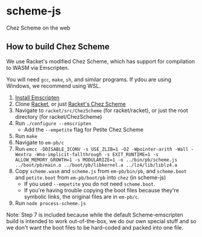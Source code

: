 # scheme-js
Chez Scheme on the web

## How to build Chez Scheme

We use Racket's modified Chez Scheme, which has support for compilation to WASM via Emscripten.

You will need `gcc`, `make`, `sh`, and similar programs. If ydou are using Windows, we recommend using WSL.

1. [Install Emscripten](https://emscripten.org/docs/getting_started/downloads.html)
2. Clone [Racket](https://github.com/racket/racket), or just [Racket's Chez Scheme](https://github.com/racket/ChezScheme)
3. Navigate to `racket/src/ChezScheme` (for racket/racket), or just the root directory (for racket/ChezScheme)
4. Run `./configure --emscripten`
    * Add the `--empetite` flag for Petite Chez Scheme
5. Run `make`
6. Navigate to `em-pb/c`
7. Run `emcc -DDISABLE_ICONV -s USE_ZLIB=1 -O2 -Wpointer-arith -Wall -Wextra -Wno-implicit-fallthrough -s EXIT_RUNTIME=1 -s ALLOW_MEMORY_GROWTH=1 -s MODULARIZE=1 -o ../bin/pb/scheme.js ../boot/pb/main.o ../boot/pb/libkernel.a ../lz4/lib/liblz4.a`
8. Copy `scheme.wasm` and `scheme.js` from `em-pb/bin/pb`, and `scheme.boot` and `petite.boot` from `em-pb/boot/pb` into `chez` (in scheme-js)
    * If you used `--empetite` you do not need `scheme.boot`.
    * If you're having trouble copying the boot files because they're symbolic links, the original files are in `em-pb/c`.
9. Run `node process-scheme.js`

Note: Step 7 is included because while the default Scheme-emscripten build is intended to work out-of-the-box, we do our own special stuff and so we don't want the boot files to be hard-coded and packed into one file.